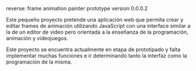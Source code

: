 reverse: frame animation painter
prototype version 0.0.0.2

Este pequeño proyecto pretende una aplicación web que permita crear y editar frames de
animación utilizando JavaScript con una interface similar a la de un editor de video
pero orientada a la enseñanza de la programación, animación y videojuegos.

Este proyecto se encuentra actualmente en etapa de prototipado y falta implementar
muchas funciones e ir determinando tanto la interfaz como la programación de la misma.
